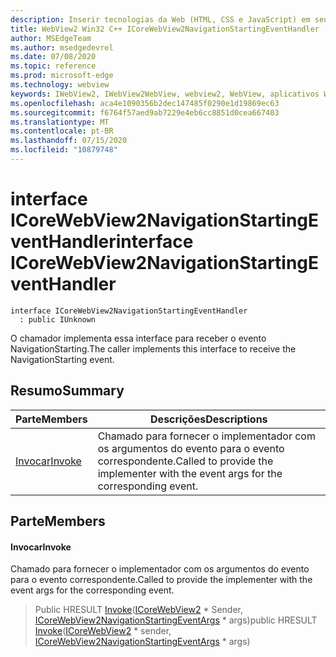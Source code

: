 ```yaml
---
description: Inserir tecnologias da Web (HTML, CSS e JavaScript) em seus aplicativos nativos com o controle WebView2 do Microsoft Edge
title: WebView2 Win32 C++ ICoreWebView2NavigationStartingEventHandler
author: MSEdgeTeam
ms.author: msedgedevrel
ms.date: 07/08/2020
ms.topic: reference
ms.prod: microsoft-edge
ms.technology: webview
keywords: IWebView2, IWebView2WebView, webview2, WebView, aplicativos Win32, Win32, Edge, ICoreWebView2, ICoreWebView2Controller, controle do navegador, HTML Edge, ICoreWebView2NavigationStartingEventHandler
ms.openlocfilehash: aca4e1090356b2dec147485f0290e1d19869ec63
ms.sourcegitcommit: f6764f57aed9ab7229e4eb6cc8851d0cea667403
ms.translationtype: MT
ms.contentlocale: pt-BR
ms.lasthandoff: 07/15/2020
ms.locfileid: "10879748"
---
```

# <span data-ttu-id="079ee-104">interface ICoreWebView2NavigationStartingEventHandler</span><span class="sxs-lookup"><span data-stu-id="079ee-104">interface ICoreWebView2NavigationStartingEventHandler</span></span> 

```
interface ICoreWebView2NavigationStartingEventHandler
  : public IUnknown
```

<span data-ttu-id="079ee-105">O chamador implementa essa interface para receber o evento NavigationStarting.</span><span class="sxs-lookup"><span data-stu-id="079ee-105">The caller implements this interface to receive the NavigationStarting event.</span></span>

## <span data-ttu-id="079ee-106">Resumo</span><span class="sxs-lookup"><span data-stu-id="079ee-106">Summary</span></span>

 <span data-ttu-id="079ee-107">Parte</span><span class="sxs-lookup"><span data-stu-id="079ee-107">Members</span></span>                        | <span data-ttu-id="079ee-108">Descrições</span><span class="sxs-lookup"><span data-stu-id="079ee-108">Descriptions</span></span>
--------------------------------|---------------------------------------------
[<span data-ttu-id="079ee-109">Invocar</span><span class="sxs-lookup"><span data-stu-id="079ee-109">Invoke</span></span>](#invoke) | <span data-ttu-id="079ee-110">Chamado para fornecer o implementador com os argumentos do evento para o evento correspondente.</span><span class="sxs-lookup"><span data-stu-id="079ee-110">Called to provide the implementer with the event args for the corresponding event.</span></span>

## <span data-ttu-id="079ee-111">Parte</span><span class="sxs-lookup"><span data-stu-id="079ee-111">Members</span></span>

#### <span data-ttu-id="079ee-112">Invocar</span><span class="sxs-lookup"><span data-stu-id="079ee-112">Invoke</span></span> 

<span data-ttu-id="079ee-113">Chamado para fornecer o implementador com os argumentos do evento para o evento correspondente.</span><span class="sxs-lookup"><span data-stu-id="079ee-113">Called to provide the implementer with the event args for the corresponding event.</span></span>

> <span data-ttu-id="079ee-114">Public HRESULT [Invoke](#invoke)([ICoreWebView2](icorewebview2.md) \* Sender, [ICoreWebView2NavigationStartingEventArgs](icorewebview2navigationstartingeventargs.md) \* args)</span><span class="sxs-lookup"><span data-stu-id="079ee-114">public HRESULT [Invoke](#invoke)([ICoreWebView2](icorewebview2.md) \* sender, [ICoreWebView2NavigationStartingEventArgs](icorewebview2navigationstartingeventargs.md) \* args)</span></span>

